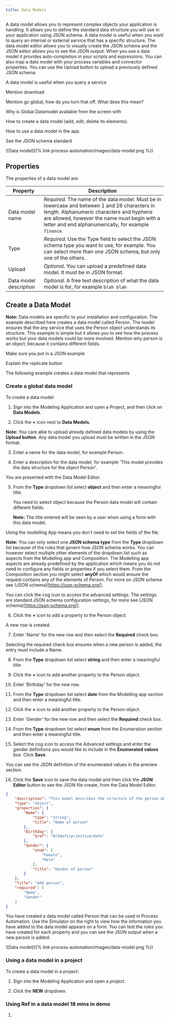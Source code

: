 ```yaml
---
title: Data Models
---
```


A data model allows you to represent complex objects your application is handling. It allows you to define the standard data structure you will use in your application using JSON schema. A data model is useful when you want to query an internal or external service that has a specific structure.
The data model editor allows you to visually create the JSON schema and the JSON editor allows you to see the JSON output. When you use a data model it provides auto-completion in your scripts and expressions. You can also map a data model with your process variables and connector properties. You can use the Upload button to upload a previously defined JSON schema.

A data model is useful when you query a service

Mention download 

Mention go global, how do you turn that off. What does this mean? 

Why is Global Datamodel available from the screen with

How to create a data model (add, edit, delete its elements).

How to use a data model in the app.

See the JSON schema standard

![Data model]({% link process-automation/images/data-model.png %})

## Properties

The properties of a data model are:

| Property | Description |
| -------- | ----------- |
| Data model name | *Required.* The name of the data model. Must be in lowercase and between 1 and 26 characters in length. Alphanumeric characters and hyphens are allowed, however the name must begin with a letter and end alphanumerically, for example `finance`. |
| Type | *Required.* Use the Type field to select the JSON schema type you want to use, for example. You can select more than one JSON schema, but only one of the others. |
| Upload | *Optional.* You can upload a predefined data model. It must be in JSON format. |
| Data model description | *Optional.* A free text description of what the data model is for, for example `blah blah` |

## Create a Data Model

**Note:** Data models are specific to your installation and configuration. The example described here creates a data model called Person. The model ensures that the any service that uses the Person object understands its structure. This example is simple but it allows you to see how the process works but your data models could be more involved. Mention why person is an object, because it contains different  fields.

Make sure you put in a JSON example

Explain the replicate button 

The following example creates a data model that represents

### Create a global data model

To create a data model:

1. Sign into the Modeling Application and open a Project, and then click on **Data Models**.

2. Click the **+** icon next to **Data Models**.

  **Note:** You care able to upload already defined data models by using the **Upload button**. Any data model you upload must be written in the JSON format.

3. Enter a name for the data model, for example Person.

4. Enter a description for the data model, for example 'This model provides the data structure for the object Person'.

  You are presented with the Data Model Editor.

5. From the **Type** dropdown list select **object** and then enter a meaningful title.

   You need to select object because the Person data model will contain different fields.

   **Note:** The title entered will be seen by a user when using a form with this data model.

  Using the modelling App means you don't need to set the fields of the file.

  **Note:** You can only select one **JSON schema type** from the **Type** dropdown list because of the rules that govern how JSON schema works. You can however select multiple other elements of the dropdown list such as aspects from the Modelling app and Composition. The Modelling app aspects are already predefined by the application which means you do not need to configure any fields or properties if you select them. From the Composition section you might select **anyOf** which would ensure the request contains any of the elements of Person. For more on JSON schema see (JSON schema)[https://json-schema.org/].

  You can click the cog icon to access the advanced settings. The settings are standard JSON schema configuration settings, for more see (JSON schema)[https://json-schema.org/].

6. Click the **+** icon to add a property to the Person object.

  A new row is created.

7. Enter 'Name' for the new row and then select the **Required** check box.

  Selecting the required check box ensures when a new person is added, the entry must include a Name.

8. From the **Type** dropdown list select **string** and then enter a meaningful title.

9. Click the **+** icon to add another property to the Person object.

10. Enter 'Birthday' for the new row.

11. From the **Type** dropdown list select **date** from the Modelling app section and then enter a meaningful title.

12. Click the **+** icon to add another property to the Person object.

13. Enter 'Gender' for the new row and then select the **Required** check box.

14. From the **Type** dropdown list select **enum** from the Enumeration section and then enter a meaningful title.

15. Select the cog icon to access the Advanced settings and enter the gender definitions you would like to include in the **Enumerated values** box. Click **Save**.

  You can see the JSON definition of the enumerated values in the preview section.

16. Click the **Save** icon to save the data model and then click the **JSON Editor** button to see the JSON file create, from the Data Model Editor.

```JSON
{
    "description": "This model describes the structure of the person object.",
    "type": "object",
    "properties": {
        "Name": {
            "type": "string",
            "title": "Name of person"
        },
        "Birthday": {
            "$ref": "#/$defs/primitive/date"
        },
        "Gender": {
            "enum": [
                "Female",
                "Male"
            ],
            "title": "Gender of person"
        }
    },
    "title": "Add person",
    "required": [
        "Name",
        "Gender"
    ]
}
```

You have created a data model called Person that can be used in Process Automation. Use the Simulator on the right to view how the information you have added to the data model appears on a form. You can test the rules you have created for each property and you can see the JSON output when a new person is added.

![Data model]({% link process-automation/images/data-model.png %})

### Using a data model in a project

To create a data model in a project:

1. Sign into the Modeling Application and open a project.

2. Click the **NEW** dropdown.

### Using Ref in a data model 18 mins in demo

1. 